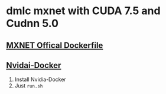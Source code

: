# dmlc mxnet with CUDA 7.5 and Cudnn 5.0
## [MXNET Offical Dockerfile](https://github.com/dmlc/mxnet/blob/master/docker/cuda/Dockerfile)
## [Nvidai-Docker](https://github.com/NVIDIA/nvidia-docker)
1. Install Nvidia-Docker
2. Just `run.sh`
